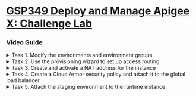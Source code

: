 # [GSP349 Deploy and Manage Apigee X: Challenge Lab](https://www.cloudskillsboost.google/focuses/20940?parent=catalog)
### [Video Guide](https://youtu.be/jpaTapBYe9o)
<details><summary>Task 1. Modify the environments and environment groups</summary>

- Open the [Apigee Console](https://apigee.google.com).
  
##### Add staging environment
  
- Navigate to ***Admin > Environments > Overview***.
- In the upper right corner, click ***+Environment***.
- Specify ***[ staging ]*** for Display name and Environment name. Other fields should remain unchanged.
- Click ***Create***.
  
##### Add staging environment group
  
- Navigate to ***Admin > Environments > Groups***.
- In the upper right corner, click ***+Environment Group***.
- Name the environment group ***[ staging-group ]***, and then click ***Add***.
- In the ***[ staging-group ]*** environment group box, click the ***edit*** (pencil) button (pencil icon).
- In the ***Environments*** box, click the ***+ button***.
- Select the ***[ staging ]*** environment, and then click ***Add***.
- Leave the default hostname that is created for the new environment group.
</details>

<details><summary>Task 2. Use the provisioning wizard to set up access routing</summary>
- Open the [Apigee Console Setup](https://apigee.google.com/setup).
- From the lab information on the left, copy your ***[ Google Cloud Project ID ]*** into the clipboard.
- Paste the ***[ Google Cloud Project ID ]*** into the Project text box.
- Click ***Continue***.
- Wait for provisioning to complete.
  
##### Start monitoring script
  
- Return to the Cloud Console tab.
- On the top-right toolbar, click the ***Activate Cloud Shell*** button.
- In the Cloud Shell, verify the variable with your Apigee org name.
  - `echo ${GOOGLE_CLOUD_PROJECT}`
  - `export INSTANCE_NAME=eval-instance; export ENV_NAME=eval; export PREV_INSTANCE_STATE=; echo "waiting for runtime instance ${INSTANCE_NAME} to be active"; while : ; do export INSTANCE_STATE=$(curl -s -H "Authorization: Bearer $(gcloud auth print-access-token)" -X GET "https://apigee.googleapis.com/v1/organizations/${GOOGLE_CLOUD_PROJECT}/instances/${INSTANCE_NAME}" | jq "select(.state != null) | .state" --raw-output); [[ "${INSTANCE_STATE}" == "${PREV_INSTANCE_STATE}" ]] || (echo; echo "INSTANCE_STATE=${INSTANCE_STATE}"); export PREV_INSTANCE_STATE=${INSTANCE_STATE}; [[ "${INSTANCE_STATE}" != "ACTIVE" ]] || break; echo -n "."; sleep 5; done; echo; echo "instance created, waiting for environment ${ENV_NAME} to be attached to instance"; while : ; do export ATTACHMENT_DONE=$(curl -s -H "Authorization: Bearer $(gcloud auth print-access-token)" -X GET "https://apigee.googleapis.com/v1/organizations/${GOOGLE_CLOUD_PROJECT}/instances/${INSTANCE_NAME}/attachments" | jq "select(.attachments != null) | .attachments[] | select(.environment == \"${ENV_NAME}\") | .environment" --join-output); [[ "${ATTACHMENT_DONE}" != "${ENV_NAME}" ]] || break; echo -n "."; sleep 5; done; echo; echo "${ENV_NAME} environment attached"; echo "***ORG IS READY TO USE***";`
- Wait for the provisioning Apigee evaluation organization to complete.
  
##### Set up access routing
  
- Next to Access routing, click ***Edit***.
- Select ***Enable internet access***.
- Select ***Use wildcard DNS service***.
- For Subnetwork, select ***[ api-subnet ]***.
- Click ***Set Access***.
</details>

<details><summary>Task 3. Create and activate a NAT address for the instance</summary>
  
###### Create NAT address
  
- Open the [Apigee API](https://cloud.google.com/apigee/docs/reference/apis/apigee/rest).
- find ***organizations.instances.natAddresses***.
- Under ***organizations.instances.natAddresses***, click ***create***.
- In the Try this API pane, set the parent to: `organizations/{YOUR PROJECTID}/instances/eval-instance`
- Change `{YOUR PROJECTID}` to your ***[ Google Cloud Project ID ]***.
- Click ***Add request body parameters, and then click name***.
- Between the double quotes, set the string to: ***[ apigee-nat-ip ]***.
- Click ***Execute***.
  
##### Activate NAT address
  
- In the left pane, under ***organizations.instances.natAddresses***, click ***activate***.
- In the Try this API pane, set the parent to: `organizations/{YOUR PROJECTID}/instances/eval-instance/natAddresses/apigee-nat-ip`
- Change `{YOUR PROJECTID}` to your ***[ Google Cloud Project ID ]***.
- Click ***Execute***.
</details>

<details><summary>Task 4. Create a Cloud Armor security policy and attach it to the global load balancer</summary>
  
##### Create the Cloud Armor policy
  
- In the Cloud Console tab, on the Navigation menu (navigation menu button), navigate to ***Network security > Cloud Armor***.
- Click ***Create policy***.
- For ***Name***, specify ***[ protect-apigee ]***.
- ***Default rule action choose Allow***.
- Click ***Next step > + Add rule > Advanced mode***.
- For ***Match***, specify the following expression: `evaluatePreconfiguredExpr('rce-stable')`.
- Leave Action set to Deny, and leave Deny status set to 403 (Forbidden).
- Set ***Priority*** to ***1000***.
- Click ***Done***.
- Click ***Create policy***.
  
##### Attach the Cloud Armor policy
  
- Next to ***protect-apigee***, click the policy menu button (three dots), and then click ***Apply policy to target***.
- Click ***+ Add target***.
- For the Target dropdown, select ***apigee-proxy-backend***, and then click ***Add***.
</details>

<details><summary>Task 5. Attach the staging environment to the runtime instance</summary>

##### Attach the environment to the runtime instance
  
- Confirm that the commands run in Cloud Shell returned `***ORG IS READY TO USE***`.
- To begin the process of attaching the staging environment to the runtime, run the following command:
`export INSTANCE_NAME=eval-instance; curl -s -H "Authorization: Bearer $(gcloud auth print-access-token)" -H "Content-Type: application/json" -X POST "https://apigee.googleapis.com/v1/organizations/${GOOGLE_CLOUD_PROJECT}/instances/${INSTANCE_NAME}/attachments" -d '{ "environment": "staging" }' | jq`
- Check the status of the staging attachment using this command:
`export ATTACHING_ENV=staging; export INSTANCE_NAME=eval-instance; echo "waiting for ${ATTACHING_ENV} attachment"; while : ; do export ATTACHMENT_DONE=$(curl -s -H "Authorization: Bearer $(gcloud auth print-access-token)" -X GET "https://apigee.googleapis.com/v1/organizations/${GOOGLE_CLOUD_PROJECT}/instances/${INSTANCE_NAME}/attachments" | jq "select(.attachments != null) | .attachments[] | select(.environment == \"${ATTACHING_ENV}\") | .environment" --join-output); [[ "${ATTACHMENT_DONE}" != "${ATTACHING_ENV}" ]] || break; echo -n "."; sleep 5; done; echo; echo "***${ATTACHING_ENV} ENVIRONMENT ATTACHED***";`
- When the text `***staging ENVIRONMENT ATTACHED***` is printed,***You have completed this challenge***.
</details>
